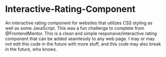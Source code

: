 # Interactive-Rating-Component
An interactive rating component for websites that utilizes CSS styling as well as some JavaScript.
This was a fun challenge to complete from @FrontendMentor. This is a clean and simple responsive/interactive rating component that can be added seamlessly to any web page. I may or may not edit this code in the future with more stuff, and this code may also break in the future, who knows.
